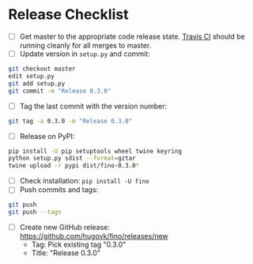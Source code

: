 # Release Checklist

* [ ] Get master to the appropriate code release state. [Travis CI](https://travis-ci.org/hugovk/fino) should be running cleanly for all merges to master.
* [ ] Update version in `setup.py` and commit:
```bash
git checkout master
edit setup.py
git add setup.py
git commit -m "Release 0.3.0"
```
* [ ] Tag the last commit with the version number:
```bash
git tag -a 0.3.0 -m "Release 0.3.0"
```
* [ ] Release on PyPI:
```bash
pip install -U pip setuptools wheel twine keyring
python setup.py sdist --format=gztar
twine upload -r pypi dist/fino-0.3.0*
```
* [ ] Check installation: `pip install -U fino`
* [ ] Push commits and tags:
 ```bash
git push
git push --tags
```
* [ ] Create new GitHub release: https://github.com/hugovk/fino/releases/new
  * Tag: Pick existing tag "0.3.0"
  * Title: "Release 0.3.0"
